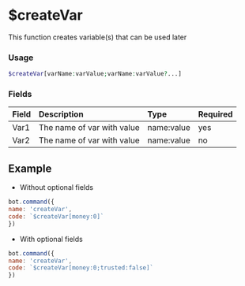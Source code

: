 # $createVar

This function creates variable\(s\) that can be used later

### Usage 
```php
$createVar[varName:varValue;varName:varValue?...]
```
### Fields

| Field | Description | Type | Required |
| :--- | :--- | :--- | :--- |
| Var1 | The name of var with value | name:value | yes |
| Var2 | The name of var with value |name:value|no|

## Example

- Without optional fields

```javascript
bot.command({
name: 'createVar',
code: `$createVar[money:0]`
})
```

- With optional fields

```javascript
bot.command({
name: 'createVar',
code: `$createVar[money:0;trusted:false]`
})
```

